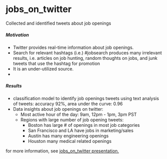 # jobs_on_twitter

Collected and identified tweets about job openings  

##### Motivation
- Twitter provides real-time information about job openings.  
- Search for relevant hashtags (i.e.) #jobsearch produces many irrelevant results, i.e. articles on job hunting, random thoughts on jobs, and junk tweets that use the hashtag for promotion 
- It is an under-utilized source.
- 
##### Results
- classification model to identify job openings tweets using text analysis of tweets:  accuracy 92%, area under the curve: 0.96   
- Data insights about job openings on twitter:  
  - Most active hour of the day: 9am, 12pm - 1pm, 3pm PST  
  - Regions with large number of job opening tweets:  
    - Boston has large # of openings in most job categories  
    - San Francisco and LA have jobs in marketing/sales  
    - Austin has many engineering openings  
    - Houston many medical related openings  

for more information, see [jobs_on_twitter presentation.](https://docs.google.com/presentation/d/1HVnnZ0o8BfInAHQPa3eRLoRwFpeD9fDvxT755Vru8Sk/edit?usp=sharing)
